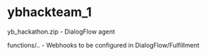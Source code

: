 # ybhackteam_1

yb_hackathon.zip - DialogFlow agent

functions/.. - Webhooks to be configured in DialogFlow/Fulfillment
